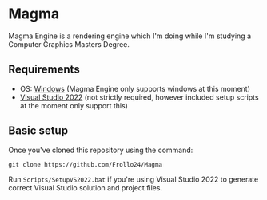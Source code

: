 # Magma
Magma Engine is a rendering engine which I'm doing while I'm studying a Computer Graphics Masters Degree.

## Requirements
- OS: [Windows](https://www.microsoft.com/es-es/windows) (Magma Engine only supports windows at this moment)
- [Visual Studio 2022](https://visualstudio.com) (not strictly required, however included setup scripts at the moment only support this)

## Basic setup
Once you've cloned this repository using the command:

	git clone https://github.com/Frollo24/Magma

Run `Scripts/SetupVS2022.bat` if you're using Visual Studio 2022 to generate correct Visual Studio solution and project files.